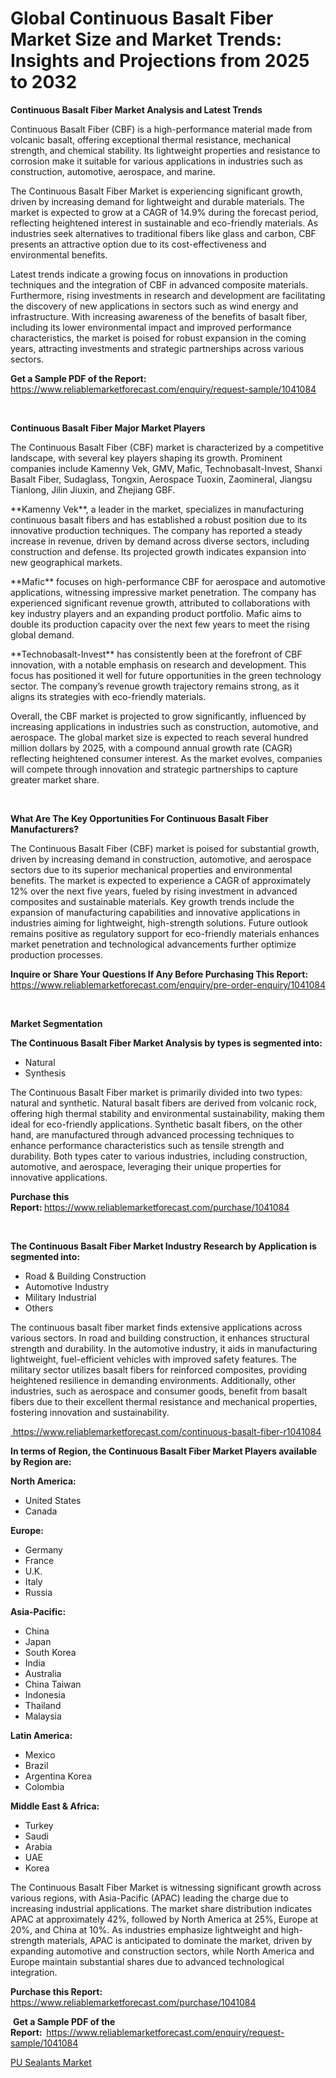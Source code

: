 <p><h1>Global Continuous Basalt Fiber Market Size and Market Trends: Insights and Projections from 2025 to 2032</h1></p><p><strong>Continuous Basalt Fiber Market Analysis and Latest Trends</strong></p>
<p><p>Continuous Basalt Fiber (CBF) is a high-performance material made from volcanic basalt, offering exceptional thermal resistance, mechanical strength, and chemical stability. Its lightweight properties and resistance to corrosion make it suitable for various applications in industries such as construction, automotive, aerospace, and marine.</p><p>The Continuous Basalt Fiber Market is experiencing significant growth, driven by increasing demand for lightweight and durable materials. The market is expected to grow at a CAGR of 14.9% during the forecast period, reflecting heightened interest in sustainable and eco-friendly materials. As industries seek alternatives to traditional fibers like glass and carbon, CBF presents an attractive option due to its cost-effectiveness and environmental benefits.</p><p>Latest trends indicate a growing focus on innovations in production techniques and the integration of CBF in advanced composite materials. Furthermore, rising investments in research and development are facilitating the discovery of new applications in sectors such as wind energy and infrastructure. With increasing awareness of the benefits of basalt fiber, including its lower environmental impact and improved performance characteristics, the market is poised for robust expansion in the coming years, attracting investments and strategic partnerships across various sectors.</p></p>
<p><strong>Get a Sample PDF of the Report:&nbsp;</strong> <a href="https://www.reliablemarketforecast.com/enquiry/request-sample/1041084?utm_campaign=3032&utm_medium=2&utm_source=Github&utm_content=ia&utm_term=01042025&utm_id=continuous-basalt-fiber">https://www.reliablemarketforecast.com/enquiry/request-sample/1041084</a></p>
<p>&nbsp;</p>
<p><strong>Continuous Basalt Fiber Major Market Players</strong></p>
<p><p>The Continuous Basalt Fiber (CBF) market is characterized by a competitive landscape, with several key players shaping its growth. Prominent companies include Kamenny Vek, GMV, Mafic, Technobasalt-Invest, Shanxi Basalt Fiber, Sudaglass, Tongxin, Aerospace Tuoxin, Zaomineral, Jiangsu Tianlong, Jilin Jiuxin, and Zhejiang GBF.</p><p>**Kamenny Vek**, a leader in the market, specializes in manufacturing continuous basalt fibers and has established a robust position due to its innovative production techniques. The company has reported a steady increase in revenue, driven by demand across diverse sectors, including construction and defense. Its projected growth indicates expansion into new geographical markets.</p><p>**Mafic** focuses on high-performance CBF for aerospace and automotive applications, witnessing impressive market penetration. The company has experienced significant revenue growth, attributed to collaborations with key industry players and an expanding product portfolio. Mafic aims to double its production capacity over the next few years to meet the rising global demand.</p><p>**Technobasalt-Invest** has consistently been at the forefront of CBF innovation, with a notable emphasis on research and development. This focus has positioned it well for future opportunities in the green technology sector. The company’s revenue growth trajectory remains strong, as it aligns its strategies with eco-friendly materials.</p><p>Overall, the CBF market is projected to grow significantly, influenced by increasing applications in industries such as construction, automotive, and aerospace. The global market size is expected to reach several hundred million dollars by 2025, with a compound annual growth rate (CAGR) reflecting heightened consumer interest. As the market evolves, companies will compete through innovation and strategic partnerships to capture greater market share.</p></p>
<p>&nbsp;</p>
<p><strong>What Are The Key Opportunities For Continuous Basalt Fiber Manufacturers?</strong></p>
<p><p>The Continuous Basalt Fiber (CBF) market is poised for substantial growth, driven by increasing demand in construction, automotive, and aerospace sectors due to its superior mechanical properties and environmental benefits. The market is expected to experience a CAGR of approximately 12% over the next five years, fueled by rising investment in advanced composites and sustainable materials. Key growth trends include the expansion of manufacturing capabilities and innovative applications in industries aiming for lightweight, high-strength solutions. Future outlook remains positive as regulatory support for eco-friendly materials enhances market penetration and technological advancements further optimize production processes.</p></p>
<p><strong>Inquire or Share Your Questions If Any Before Purchasing This Report:</strong> <a href="https://www.reliablemarketforecast.com/enquiry/pre-order-enquiry/1041084?utm_campaign=3032&utm_medium=2&utm_source=Github&utm_content=ia&utm_term=01042025&utm_id=continuous-basalt-fiber">https://www.reliablemarketforecast.com/enquiry/pre-order-enquiry/1041084</a></p>
<p>&nbsp;</p>
<p><strong>Market Segmentation</strong></p>
<p><strong>The Continuous Basalt Fiber Market Analysis by types is segmented into:</strong></p>
<p><ul><li>Natural</li><li>Synthesis</li></ul></p>
<p><p>The Continuous Basalt Fiber market is primarily divided into two types: natural and synthetic. Natural basalt fibers are derived from volcanic rock, offering high thermal stability and environmental sustainability, making them ideal for eco-friendly applications. Synthetic basalt fibers, on the other hand, are manufactured through advanced processing techniques to enhance performance characteristics such as tensile strength and durability. Both types cater to various industries, including construction, automotive, and aerospace, leveraging their unique properties for innovative applications.</p></p>
<p><strong>Purchase this Report:&nbsp;</strong><a href="https://www.reliablemarketforecast.com/purchase/1041084?utm_campaign=3032&utm_medium=2&utm_source=Github&utm_content=ia&utm_term=01042025&utm_id=continuous-basalt-fiber">https://www.reliablemarketforecast.com/purchase/1041084</a></p>
<p>&nbsp;</p>
<p><strong>The Continuous Basalt Fiber Market Industry Research by Application is segmented into:</strong></p>
<p><ul><li>Road & Building Construction</li><li>Automotive Industry</li><li>Military Industrial</li><li>Others</li></ul></p>
<p><p>The continuous basalt fiber market finds extensive applications across various sectors. In road and building construction, it enhances structural strength and durability. In the automotive industry, it aids in manufacturing lightweight, fuel-efficient vehicles with improved safety features. The military sector utilizes basalt fibers for reinforced composites, providing heightened resilience in demanding environments. Additionally, other industries, such as aerospace and consumer goods, benefit from basalt fibers due to their excellent thermal resistance and mechanical properties, fostering innovation and sustainability.</p></p>
<p><a href="https://www.reliablemarketforecast.com/continuous-basalt-fiber-r1041084?utm_campaign=3032&utm_medium=2&utm_source=Github&utm_content=ia&utm_term=01042025&utm_id=continuous-basalt-fiber">&nbsp;https://www.reliablemarketforecast.com/continuous-basalt-fiber-r1041084</a></p>
<p><strong>In terms of Region, the Continuous Basalt Fiber Market Players available by Region are:</strong></p>
<p>
    <p> <strong> North America: </strong>
        <ul>
            <li>United States</li>
            <li>Canada</li>
        </ul>
        </p> 
    <p> <strong> Europe: </strong>
        <ul>
            <li>Germany</li>
            <li>France</li>
            <li>U.K.</li>
            <li>Italy</li>
            <li>Russia</li>
        </ul>
        </p> 
    <p> <strong> Asia-Pacific: </strong>
        <ul>
            <li>China</li>
            <li>Japan</li>
            <li>South Korea</li>
            <li>India</li>
            <li>Australia</li>
            <li>China Taiwan</li>
            <li>Indonesia</li>
            <li>Thailand</li>
            <li>Malaysia</li>
        </ul>
        </p> 
    <p> <strong> Latin America: </strong>
        <ul>
            <li>Mexico</li>
            <li>Brazil</li>
            <li>Argentina Korea</li>
            <li>Colombia</li>
        </ul>
        </p> 
    <p> <strong> Middle East & Africa: </strong>
        <ul>
            <li>Turkey</li>
            <li>Saudi</li>
            <li>Arabia</li>
            <li>UAE</li>
            <li>Korea</li>
        </ul>
    </p>
    </p>
<p><p>The Continuous Basalt Fiber Market is witnessing significant growth across various regions, with Asia-Pacific (APAC) leading the charge due to increasing industrial applications. The market share distribution indicates APAC at approximately 42%, followed by North America at 25%, Europe at 20%, and China at 10%. As industries emphasize lightweight and high-strength materials, APAC is anticipated to dominate the market, driven by expanding automotive and construction sectors, while North America and Europe maintain substantial shares due to advanced technological integration.</p></p>
<p><strong>Purchase this Report: </strong><a href="https://www.reliablemarketforecast.com/purchase/1041084?utm_campaign=3032&utm_medium=2&utm_source=Github&utm_content=ia&utm_term=01042025&utm_id=continuous-basalt-fiber">https://www.reliablemarketforecast.com/purchase/1041084</a></p>
<p>&nbsp;<strong>Get a Sample PDF of the Report:&nbsp;&nbsp;</strong><a href="https://www.reliablemarketforecast.com/enquiry/request-sample/1041084?utm_campaign=3032&utm_medium=2&utm_source=Github&utm_content=ia&utm_term=01042025&utm_id=continuous-basalt-fiber">https://www.reliablemarketforecast.com/enquiry/request-sample/1041084</a></p>
<p><strong></strong></p>
<p><p><a href="https://github.com/ElviraLeka1962/Market-Research-Report-List-1/blob/main/pu-sealants-market.md?utm_campaign=3032&utm_medium=2&utm_source=Github&utm_content=ia&utm_term=01042025&utm_id=continuous-basalt-fiber">PU Sealants Market</a></p></p>